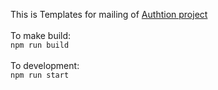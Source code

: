 This is Templates for mailing of [Authtion project](https://github.com/dowhileforeach/authtion)
<br><br>
To make build:
<br>
`npm run build`
<br><br>
To development:
<br>
`npm run start` 